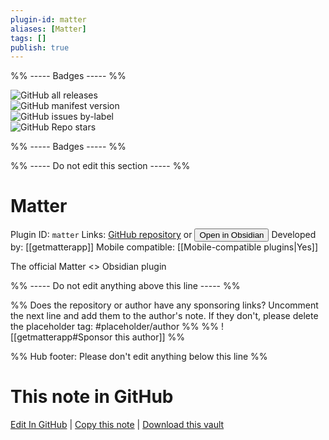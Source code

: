 ```yaml
---
plugin-id: matter
aliases: [Matter]
tags: []
publish: true
---
```


%% ----- Badges ----- %%

![GitHub all releases](https://img.shields.io/github/downloads/getmatterapp/obsidian-matter/total?color=573E7A&logo=github&style=for-the-badge)  
![GitHub manifest version](https://img.shields.io/github/manifest-json/v/getmatterapp/obsidian-matter?color=573E7A&logo=github&style=for-the-badge)  
![GitHub issues by-label](https://img.shields.io/github/issues/getmatterapp/obsidian-matter/help%20wanted?color=573E7A&logo=github&style=for-the-badge)  
![GitHub Repo stars](https://img.shields.io/github/stars/getmatterapp/obsidian-matter?color=573E7A&logo=github&style=for-the-badge)

%% ----- Badges ----- %%

%% ----- Do not edit this section ----- %%

# Matter

Plugin ID: `matter`
Links: [GitHub repository](https://github.com/getmatterapp/obsidian-matter) or [<button id=HH>Open in Obsidian</button>](obsidian://show-plugin?id=matter)
Developed by: [[getmatterapp]]
Mobile compatible: [[Mobile-compatible plugins|Yes]]

The official Matter <> Obsidian plugin

%% ----- Do not edit anything above this line ----- %%

%% Does the repository or author have any sponsoring links? Uncomment the next line and add them to the author's note. If they don't, please delete the placeholder tag: #placeholder/author %%
%% ![[getmatterapp#Sponsor this author]] %%

%% Hub footer: Please don't edit anything below this line %%

# This note in GitHub

<span class="git-footer">[Edit In GitHub](https://github.dev/obsidian-community/obsidian-hub/blob/main/02%20-%20Community%20Expansions/02.05%20All%20Community%20Expansions/Plugins/matter.md "git-hub-edit-note") | [Copy this note](https://raw.githubusercontent.com/obsidian-community/obsidian-hub/main/02%20-%20Community%20Expansions/02.05%20All%20Community%20Expansions/Plugins/matter.md "git-hub-copy-note") | [Download this vault](https://github.com/obsidian-community/obsidian-hub/archive/refs/heads/main.zip "git-hub-download-vault") </span>
